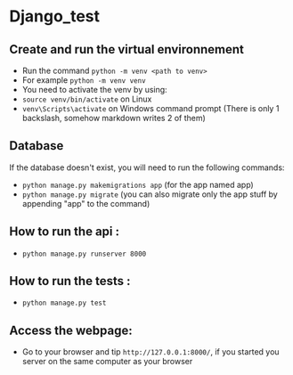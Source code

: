 # Django_test

## Create and run the virtual environnement
 * Run the command `python -m venv <path to venv>`
 * For example `python -m venv venv`
 * You need to activate the venv by using:
 * `source venv/bin/activate` on Linux
 * `venv\Scripts\activate` on Windows command prompt (There is only 1 backslash, somehow markdown writes 2 of them)

## Database
If the database doesn't exist, you will need to run the following commands:
 * `python manage.py makemigrations app` (for the app named app)
 * `python manage.py migrate` (you can also migrate only the app stuff by appending "app" to the command)


## How to run the api :
 * `python manage.py runserver 8000`

## How to run the tests :
 * `python manage.py test`

## Access the webpage:
 * Go to your browser and tip `http://127.0.0.1:8000/`, if you started you server on the same computer as your browser

